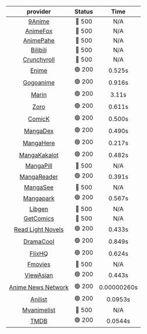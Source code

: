 | **provider** | **Status** | **Time** |
|:--------:|:------:|:----:|
| [9Anime](https://9anime.pl) | 🔴 500 | N/A |
| [AnimeFox](https://animefox.tv) | 🔴 500 | N/A |
| [AnimePahe](https://animepahe.com) | 🔴 500 | N/A |
| [Bilibili](https://bilibili.tv) | 🔴 500 | N/A |
| [Crunchyroll](https://cronchy.consumet.stream) | 🔴 500 | N/A |
|  [Enime](https://enime.moe)  | 🟢 200 | 0.525s |
|  [Gogoanime](https://gogoanime.gr)  | 🟢 200 | 0.916s |
|  [Marin](https://marin.moe)  | 🟢 200 | 3.11s |
|  [Zoro](https://zoro.to)  | 🟢 200 | 0.611s |
|  [ComicK](https://comick.app)  | 🟢 200 | 0.500s |
|  [MangaDex](https://mangadex.org)  | 🟢 200 | 0.490s |
|  [MangaHere](http://www.mangahere.cc)  | 🟢 200 | 0.217s |
|  [MangaKakalot](https://mangakakalot.com)  | 🟢 200 | 0.482s |
| [MangaPill](https://mangapill.com) | 🔴 500 | N/A |
|  [MangaReader](https://mangareader.to)  | 🟢 200 | 0.391s |
| [MangaSee](https://mangasee123.com) | 🔴 500 | N/A |
|  [Mangapark](https://v2.mangapark.net)  | 🟢 200 | 0.567s |
| [Libgen](http://libgen) | 🔴 500 | N/A |
| [GetComics](https://getcomics.info/) | 🔴 500 | N/A |
|  [Read Light Novels](https://readlightnovels.net)  | 🟢 200 | 0.433s |
|  [DramaCool](https://www1.dramacool.cr)  | 🟢 200 | 0.849s |
|  [FlixHQ](https://flixhq.to)  | 🟢 200 | 0.624s |
| [Fmovies](https://fmovies.to) | 🔴 500 | N/A |
|  [ViewAsian](https://viewasian.co)  | 🟢 200 | 0.443s |
|  [Anime News Network](https://www.animenewsnetwork.com)  | 🟢 200 | 0.00000260s |
|  [Anilist](https://anilist.co)  | 🟢 200 | 0.0953s |
| [Myanimelist](https://myanimelist.net/) | 🔴 500 | N/A |
|  [TMDB](https://www.themoviedb.org)  | 🟢 200 | 0.0544s |
